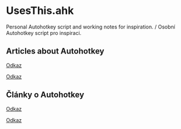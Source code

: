 # UsesThis.ahk
Personal Autohotkey script and working notes for inspiration. / Osobní Autohotkey script pro inspiraci.

## Articles about Autohotkey

[Odkaz](https://web.archive.org/web/20220706094858/https://zenhabits.net/edit-your-life-part-4-your-work-space/)

[Odkaz](https://web.archive.org/web/20220821213632/https://www.wikihow.com/Use-AutoHotkey)

## Články o Autohotkey

[Odkaz](https://web.archive.org/web/20220925071101/https://danielgamrot.cz/autohotkey-automatizace-psani-klavesove-zkratky/)

[Odkaz](https://web.archive.org/web/20210117084211/https://www.pepak.net/software/autohotkey)